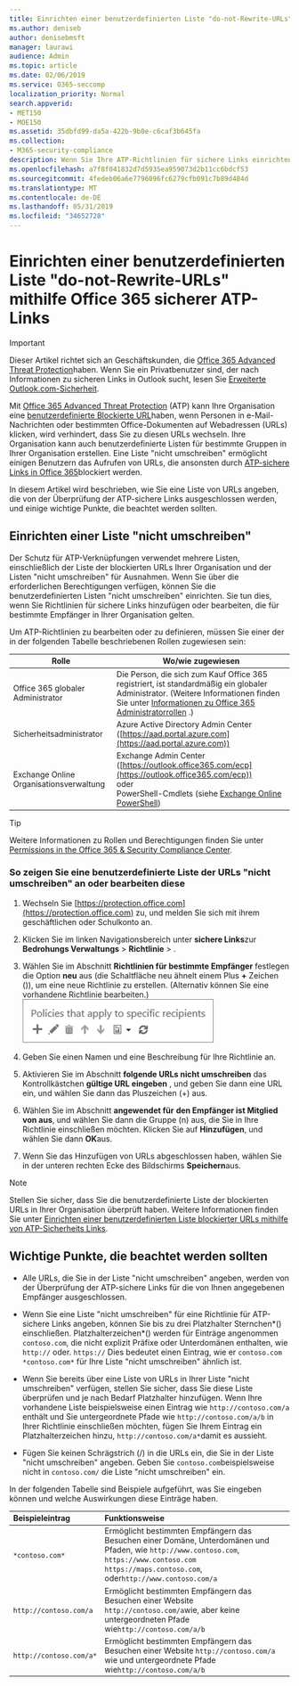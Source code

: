 ```yaml
---
title: Einrichten einer benutzerdefinierten Liste "do-not-Rewrite-URLs" mithilfe Office 365 sicherer ATP-Links
ms.author: deniseb
author: denisebmsft
manager: laurawi
audience: Admin
ms.topic: article
ms.date: 02/06/2019
ms.service: O365-seccomp
localization_priority: Normal
search.appverid:
- MET150
- MOE150
ms.assetid: 35dbfd99-da5a-422b-9b0e-c6caf3b645fa
ms.collection:
- M365-security-compliance
description: Wenn Sie Ihre ATP-Richtlinien für sichere Links einrichten, können Sie eine "do-not-rewrite"-Liste mit URLs einfügen, um es einigen Personen in Ihrer Organisation zu ermöglichen, Websites zu besuchen, die Sie in Ihre Liste aufnehmen.
ms.openlocfilehash: a7f8f041832d7d5935ea959073d2b11cc6bdcf53
ms.sourcegitcommit: 4fedeb06a6e7796096fc6279cfb091c7b89d484d
ms.translationtype: MT
ms.contentlocale: de-DE
ms.lasthandoff: 05/31/2019
ms.locfileid: "34652728"
---
```

# <a name="set-up-a-custom-do-not-rewrite-urls-list-using-office-365-atp-safe-links"></a>Einrichten einer benutzerdefinierten Liste "do-not-Rewrite-URLs" mithilfe Office 365 sicherer ATP-Links

> [!IMPORTANT]
> Dieser Artikel richtet sich an Geschäftskunden, die [Office 365 Advanced Threat Protection](office-365-atp.md)haben. Wenn Sie ein Privatbenutzer sind, der nach Informationen zu sicheren Links in Outlook sucht, lesen Sie [Erweiterte Outlook.com-Sicherheit](https://support.office.com/article/advanced-outlook-com-security-for-office-365-subscribers-882d2243-eab9-4545-a58a-b36fee4a46e2).

Mit [Office 365 Advanced Threat Protection](office-365-atp.md) (ATP) kann Ihre Organisation eine [benutzerdefinierte Blockierte URL](set-up-a-custom-blocked-urls-list-wtih-atp.md)haben, wenn Personen in e-Mail-Nachrichten oder bestimmten Office-Dokumenten auf Webadressen (URLs) klicken, wird verhindert, dass Sie zu diesen URLs wechseln. Ihre Organisation kann auch benutzerdefinierte Listen für bestimmte Gruppen in Ihrer Organisation erstellen. Eine Liste "nicht umschreiben" ermöglicht einigen Benutzern das Aufrufen von URLs, die ansonsten durch [ATP-sichere Links in Office 365](atp-safe-links.md)blockiert werden. 
  
In diesem Artikel wird beschrieben, wie Sie eine Liste von URLs angeben, die von der Überprüfung der ATP-sichere Links ausgeschlossen werden, und einige wichtige Punkte, die beachtet werden sollten.

## <a name="set-up-a-do-not-rewrite-list"></a>Einrichten einer Liste "nicht umschreiben"

Der Schutz für ATP-Verknüpfungen verwendet mehrere Listen, einschließlich der Liste der blockierten URLs Ihrer Organisation und der Listen "nicht umschreiben" für Ausnahmen. Wenn Sie über die erforderlichen Berechtigungen verfügen, können Sie die benutzerdefinierten Listen "nicht umschreiben" einrichten. Sie tun dies, wenn Sie Richtlinien für sichere Links hinzufügen oder bearbeiten, die für bestimmte Empfänger in Ihrer Organisation gelten. 

Um ATP-Richtlinien zu bearbeiten oder zu definieren, müssen Sie einer der in der folgenden Tabelle beschriebenen Rollen zugewiesen sein:

|Rolle  |Wo/wie zugewiesen  |
|---------|---------|
|Office 365 globaler Administrator |Die Person, die sich zum Kauf Office 365 registriert, ist standardmäßig ein globaler Administrator. (Weitere Informationen finden Sie unter [Informationen zu Office 365 Administratorrollen](https://docs.microsoft.com/office365/admin/add-users/about-admin-roles) .)         |
|Sicherheitsadministrator |Azure Active Directory Admin Center ([https://aad.portal.azure.com](https://aad.portal.azure.com))|
|Exchange Online Organisationsverwaltung |Exchange Admin Center ([https://outlook.office365.com/ecp](https://outlook.office365.com/ecp)) <br>oder <br>  PowerShell-Cmdlets (siehe [Exchange Online PowerShell](https://docs.microsoft.com/powershell/exchange/exchange-online/exchange-online-powershell?view=exchange-ps)) |

> [!TIP]
> Weitere Informationen zu Rollen und Berechtigungen finden Sie unter [Permissions in the Office 365 &amp; Security Compliance Center](permissions-in-the-security-and-compliance-center.md).

### <a name="to-view-or-edit-a-custom-do-not-rewrite-urls-list"></a>So zeigen Sie eine benutzerdefinierte Liste der URLs "nicht umschreiben" an oder bearbeiten diese
  
1. Wechseln Sie [https://protection.office.com](https://protection.office.com) zu, und melden Sie sich mit ihrem geschäftlichen oder Schulkonto an. 
    
2. Klicken Sie im linken Navigationsbereich unter **sichere Links**zur **Bedrohungs Verwaltungs** \> **Richtlinie** \> .
    
3. Wählen Sie im Abschnitt **Richtlinien für bestimmte Empfänger** festlegen die Option **neu** aus (die Schaltfläche neu ähnelt einem Plus **+** Zeichen ()), um eine neue Richtlinie zu erstellen. (Alternativ können Sie eine vorhandene Richtlinie bearbeiten.)<br/>![Wählen Sie neu aus, um eine Richtlinie zu sicheren Links für bestimmte e-Mail-Empfänger hinzuzufügen](media/01073f42-3cec-4ddb-8c10-4d33ec434676.png)
  
4. Geben Sie einen Namen und eine Beschreibung für Ihre Richtlinie an.
    
5. Aktivieren Sie im Abschnitt **folgende URLs nicht umschreiben** das Kontrollkästchen **gültige URL eingeben** , und geben Sie dann eine URL ein, und wählen Sie dann das Pluszeichen (+) aus. 
    
6. Wählen Sie im Abschnitt **angewendet für** **den Empfänger ist Mitglied von aus**, und wählen Sie dann die Gruppe (n) aus, die Sie in Ihre Richtlinie einschließen möchten. Klicken Sie auf **Hinzufügen**, und wählen Sie dann **OK**aus.
    
7. Wenn Sie das Hinzufügen von URLs abgeschlossen haben, wählen Sie in der unteren rechten Ecke des Bildschirms **Speichern**aus.
    
> [!NOTE]
> Stellen Sie sicher, dass Sie die benutzerdefinierte Liste der blockierten URLs in Ihrer Organisation überprüft haben. Weitere Informationen finden Sie unter [Einrichten einer benutzerdefinierten Liste blockierter URLs mithilfe von ATP-Sicherheits Links](set-up-a-custom-blocked-urls-list-wtih-atp.md). 
  
## <a name="important-points-to-keep-in-mind"></a>Wichtige Punkte, die beachtet werden sollten

- Alle URLs, die Sie in der Liste "nicht umschreiben" angeben, werden von der Überprüfung der ATP-sichere Links für die von Ihnen angegebenen Empfänger ausgeschlossen.
 
- Wenn Sie eine Liste "nicht umschreiben" für eine Richtlinie für ATP-sichere Links angeben, können Sie bis zu drei Platzhalter Sternchen\*() einschließen. Platzhalterzeichen\*() werden für Einträge angenommen `contoso.com`, die nicht explizit Präfixe oder Unterdomänen enthalten, wie `http://` oder. `https://` Dies bedeutet einen Eintrag, wie er `contoso.com` `*contoso.com*` für Ihre Liste "nicht umschreiben" ähnlich ist.

- Wenn Sie bereits über eine Liste von URLs in Ihrer Liste "nicht umschreiben" verfügen, stellen Sie sicher, dass Sie diese Liste überprüfen und je nach Bedarf Platzhalter hinzufügen. Wenn Ihre vorhandene Liste beispielsweise einen Eintrag wie `http://contoso.com/a` enthält und Sie untergeordnete Pfade wie `http://contoso.com/a/b` in Ihrer Richtlinie einschließen möchten, fügen Sie Ihrem Eintrag ein Platzhalterzeichen hinzu, `http://contoso.com/a*`damit es aussieht.
    
- Fügen Sie keinen Schrägstrich (/) in die URLs ein, die Sie in der Liste "nicht umschreiben" angeben. Geben Sie `contoso.com`beispielsweise nicht in `contoso.com/` die Liste "nicht umschreiben" ein.
    
In der folgenden Tabelle sind Beispiele aufgeführt, was Sie eingeben können und welche Auswirkungen diese Einträge haben.
    
|**Beispieleintrag**|**Funktionsweise**|
|:-----|:-----|
|`*contoso.com*`  <br/> |Ermöglicht bestimmten Empfängern das Besuchen einer Domäne, Unterdomänen und Pfaden, wie `http://www.contoso.com`, `https://www.contoso.com` `https://maps.contoso.com`, oder`http://www.contoso.com/a`  <br/> |
|`http://contoso.com/a`  <br/> |Ermöglicht bestimmten Empfängern das Besuchen einer Website `http://contoso.com/a`wie, aber keine untergeordneten Pfade wie`http://contoso.com/a/b`  <br/> |
|`http://contoso.com/a*`  <br/> |Ermöglicht bestimmten Empfängern das Besuchen einer Website `http://contoso.com/a` wie und untergeordnete Pfade wie`http://contoso.com/a/b`  <br/> |
   
 